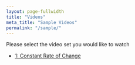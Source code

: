 ```yaml
---
layout: page-fullwidth
title: "Videos"
meta_title: "Sample Videos"
permalink: "/sample/"
---
```


Please select the video set you would like to watch

* [1: Constant Rate of Change](https://ximera.osu.edu/calcvids/sample/croc)
<!--* [2: Approximating Instantaneous Rates of Change](2)-->
<!--* [3: Graphing Derivatives](3)-->
<!--* [4: Basic Derivative Rules](4)-->
<!--* [5: The Chain Rule](5)-->
<!--* [6: Optimization](6)-->
<!--* [7: Integrals from Riemann Sums](7)-->
<!--* [8: Antiderivatives](8)-->
